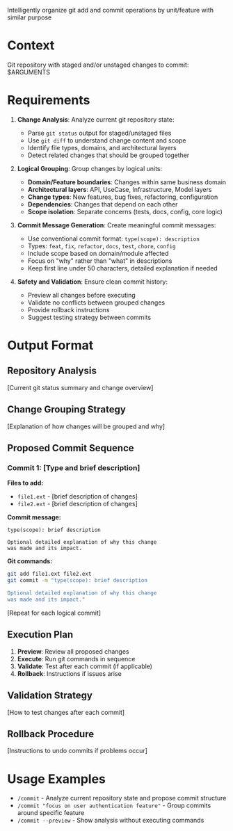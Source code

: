 Intelligently organize git add and commit operations by unit/feature with similar purpose

# Context
Git repository with staged and/or unstaged changes to commit:
$ARGUMENTS

# Requirements
1. **Change Analysis**: Analyze current git repository state:
   - Parse `git status` output for staged/unstaged files
   - Use `git diff` to understand change content and scope
   - Identify file types, domains, and architectural layers
   - Detect related changes that should be grouped together

2. **Logical Grouping**: Group changes by logical units:
   - **Domain/Feature boundaries**: Changes within same business domain
   - **Architectural layers**: API, UseCase, Infrastructure, Model layers
   - **Change types**: New features, bug fixes, refactoring, configuration
   - **Dependencies**: Changes that depend on each other
   - **Scope isolation**: Separate concerns (tests, docs, config, core logic)

3. **Commit Message Generation**: Create meaningful commit messages:
   - Use conventional commit format: `type(scope): description`
   - Types: `feat`, `fix`, `refactor`, `docs`, `test`, `chore`, `config`
   - Include scope based on domain/module affected
   - Focus on "why" rather than "what" in descriptions
   - Keep first line under 50 characters, detailed explanation if needed

4. **Safety and Validation**: Ensure clean commit history:
   - Preview all changes before executing
   - Validate no conflicts between grouped changes
   - Provide rollback instructions
   - Suggest testing strategy between commits

# Output Format
## Repository Analysis
[Current git status summary and change overview]

## Change Grouping Strategy
[Explanation of how changes will be grouped and why]

## Proposed Commit Sequence
### Commit 1: [Type and brief description]
**Files to add:**
- `file1.ext` - [brief description of changes]
- `file2.ext` - [brief description of changes]

**Commit message:**
```
type(scope): brief description

Optional detailed explanation of why this change
was made and its impact.
```

**Git commands:**
```bash
git add file1.ext file2.ext
git commit -m "type(scope): brief description

Optional detailed explanation of why this change
was made and its impact."
```

[Repeat for each logical commit]

## Execution Plan
1. **Preview**: Review all proposed changes
2. **Execute**: Run git commands in sequence
3. **Validate**: Test after each commit (if applicable)
4. **Rollback**: Instructions if issues arise

## Validation Strategy
[How to test changes after each commit]

## Rollback Procedure
[Instructions to undo commits if problems occur]

# Usage Examples
- `/commit` - Analyze current repository state and propose commit structure
- `/commit "focus on user authentication feature"` - Group commits around specific feature
- `/commit --preview` - Show analysis without executing commands
